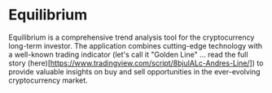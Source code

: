 # Equilibrium

Equilibrium is a comprehensive trend analysis tool for the cryptocurrency long-term investor. The application combines cutting-edge technology with a well-known trading indicator (let's call it "Golden Line" ... read the full story (here)[https://www.tradingview.com/script/8bjulALc-Andres-Line/]) to provide valuable insights on buy and sell opportunities in the ever-evolving cryptocurrency market.


